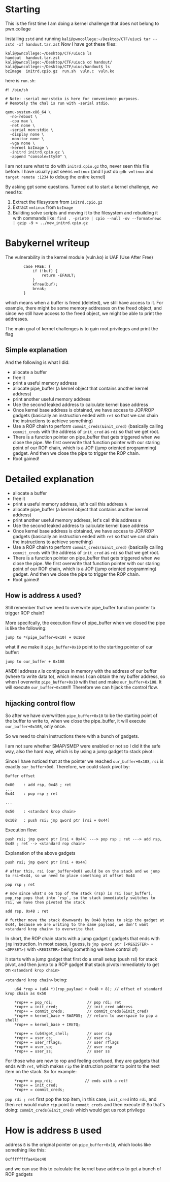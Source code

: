 # Starting

This is the first time I am doing a kernel challenge that does not belong to pwn.college

Installing `zstd` and running `kali@pwncollege:~/Desktop/CTF/uiuc$ tar --zstd -xf handout.tar.zst`
Now I have got these files:
```
kali@pwncollege:~/Desktop/CTF/uiuc$ ls
handout  handout.tar.zst
kali@pwncollege:~/Desktop/CTF/uiuc$ cd handout/
kali@pwncollege:~/Desktop/CTF/uiuc/handout$ ls
bzImage  initrd.cpio.gz  run.sh  vuln.c  vuln.ko
```

here is `run.sh`:
```
#! /bin/sh

# Note: -serial mon:stdio is here for convenience purposes.
# Remotely the chal is run with -serial stdio.

qemu-system-x86_64 \
  -no-reboot \
  -cpu max \
  -net none \
  -serial mon:stdio \
  -display none \
  -monitor none \
  -vga none \
  -kernel bzImage \
  -initrd initrd.cpio.gz \
  -append "console=ttyS0" \
```

I am not sure what to do with `initrd.cpio.gz` tho, never seen this file before. I have usually just seens `vmlinux` (and I just do `gdb vmlinux` and `target remote :1234` to debug the entire kernel)

By asking gpt some questions. Turned out to start a kernel challenge, we need to:
1. Extract the filesystem from `initrd.cpio.gz`
2. Extract `vmlinux` from `bzImage`
3. Building solve scripts and moving it to the filesystem and rebuilding it with commands like:
`find . -print0 | cpio --null -ov --format=newc | gzip -9 > ../new_initrd.cpio.gz`

# Babykernel writeup 
The vulnerability in the kernel module (vuln.ko) is UAF (Use After Free)
```
        case FREE: {
            if (!buf) {
                return -EFAULT;
            }
            kfree(buf);
            break;
        }
```
which means when a buffer is freed (deleted), we still have access to it. For example, there might be some memory addresses on the freed object, and since we still have access to the freed object, we might be able to print the addresses.

The main goal of kernel challenges is to gain root privileges and print the flag

## Simple explanation
And the following is what I did:

- allocate a buffer
- free it
- print a useful memory address
- allocate pipe_buffer (a kernel object that contains another kernel address)
- print another useful memory address
- Use the second leaked address to calculate kernel base address
- Once kernel base address is obtained, we have access to JOP/ROP gadgets (basically an instruction ended with `ret` so that we can chain the instructions to achieve something)
- Use a ROP chain to perform `commit_creds(&init_cred)` (basically calling `commit_creds` with the address of `init_cred` as `rdi` so that we get root.
- There is a function pointer on pipe_buffer that gets triggered when we close the pipe. We first overwrite that function pointer with our staring point of our ROP chain, which is a JOP (jump oriented programming) gadget. And then we close the pipe to trigger the ROP chain.
- Root gained!


# Detailed explanation

- allocate a buffer
- free it
- print a useful memory address, let's call this address `A` 
- allocate pipe_buffer (a kernel object that contains another kernel address)
- print another useful memory address, let's call this address `B`
- Use the second leaked address to calculate kernel base address
- Once kernel base address is obtained, we have access to JOP/ROP gadgets (basically an instruction ended with `ret` so that we can chain the instructions to achieve something)
- Use a ROP chain to perform `commit_creds(&init_cred)` (basically calling `commit_creds` with the address of `init_cred` as `rdi` so that we get root.
- There is a function pointer on pipe_buffer that gets triggered when we close the pipe. We first overwrite that function pointer with our staring point of our ROP chain, which is a JOP (jump oriented programming) gadget. And then we close the pipe to trigger the ROP chain.
- Root gained!

## How is address `A` used?

Still remember that we need to overwrite pipe_buffer function pointer to trigger ROP chain?

More specifcally, the execution flow of pipe_buffer when we closed the pipe is like the following:
```
jump to *(pipe_buffer+0x10) + 0x108
```
what if we make it `pipe_buffer+0x10` point to the starting pointer of our buffer:
```
jump to our_buffer + 0x108
```

AND!!! address `A` is contiguous in memory with the address of our buffer (where to write data to), which means I can obtain the my buffer address, so when I overwrite `pipe_buffer+0x10` with that and make `our_buffer+0x108`. It will execute `our_buffer+0x108`!!! Therefore we can hijack the control flow. 

## hijacking control flow

So after we have overwritten `pipe_buffer+0x10` to be the starting point of the buffer to write to, when we close the pipe_buffer, it will execute `our_buffer+0x108`, only once. 

So we need to chain instructions there with a bunch of gadgets.

I am not sure whether SMAP/SMEP were enabled or not so I did it the safe way, also the hard way, which is by using a jump gadget to stack pivot:

Since I have noticed that at the pointer we reached `our_buffer+0x108`, `rsi` is exactly  `our_buffer+0x0`. Therefore, we could stack pivot by:
```
Buffer offset

0x00	: add rsp, 0x48 ; ret
...
0x44	: pop rsp ; ret

...

0x50	: <standard krop chain>

0x108	: push rsi; jmp qword ptr [rsi + 0x44]

```
Execution flow:
```
push rsi; jmp qword ptr [rsi + 0x44] ---> pop rsp ; ret ---> add rsp, 0x48 ; ret --> <standard rop chain>

```
Explanation of the above gadgets
```
push rsi; jmp qword ptr [rsi + 0x44] 

# after this, rsi (our_buffer+0x0) would be on the stack and we jump to rsi+0x44, so we need to place something at offset 0x44

pop rsp ; ret 

# now since what's on top of the stack (rsp) is rsi (our_buffer), pop_rsp pops that into `rsp`, so the stack immediately switches to rsi, we have then pivoted the stack

add rsp, 0x48 ; ret 

# further move the stack downwards by 0x48 bytes to skip the gadget at 0x44, because we are writing to the same payload, we don't want <standard krop chain> to overwrite that
```
 In short, the ROP chain starts with a jump gadget ( gadgets that ends with `jmp` instruction. In most cases, I guess, is `jmp qword ptr [<REGISTER> + <OFFSET>]` with `<REGISTER>` being something we have control of)
 
 it starts with a jump gadget that first do a small setup (push rsi) for stack pivot, and then jump to a ROP gadget that stack pivots immediately to get on `<standard krop chain>`
 
`<standard krop chain>`  being:
```
    u64 *rop = (u64 *)(rop_payload + 0x48 + 8); // offset of standard krop chain as 0x50
    
    *rop++ = pop_rdi;               // pop rdi; ret
    *rop++ = init_cred;             // init_cred address  
    *rop++ = commit_creds;          // commit_creds(&init_cred)
    *rop++ = kernel_base + SWAPGS;  // return to userspace to pop a shell!
    *rop++ = kernel_base + IRETQ;
    
    *rop++ = (u64)get_shell;        // user rip
    *rop++ = user_cs;               // user cs
    *rop++ = user_rflags;           // user rflags
    *rop++ = user_sp;               // user rsp
    *rop++ = user_ss;               // user ss
```

For those who are new to rop and feeling confused, they are gadgets that ends with `ret`, which makes `rip` the instruction pointer to point to the next item on the stack. So for example:
``` 
    *rop++ = pop_rdi;              // ends with a ret!
    *rop++ = init_cred;             
    *rop++ = commit_creds; 
```

`pop rdi ; ret` first pop the top item, in this case, `init_cred` into `rdi`, and then `ret` would make `rip` point to `commit_creds` and then execute it! So that's doing: `commit_creds(&init_cred)` which would get us root privilege

# How is address `B` used

address `B` is the original pointer on `pipe_buffer+0x10`, which looks like something like this:
```
0xffffffffae41ec40
```
and we can use this to calculate the kernel base address to get a bunch of ROP gadgets

